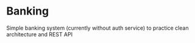 # Banking
Simple banking system (currently without auth service) to practice clean architecture and REST API